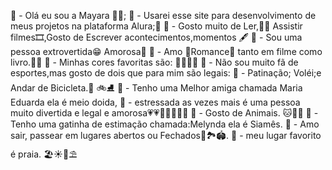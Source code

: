 🌟 -  Olá eu sou a Mayara 💜💜;
🌟 - Usarei esse site para desenvolvimento de meus projetos na plataforma Alura;💚
🌟 - Gosto muito de Ler,📖📕 Assistir filmes🎞,Gosto de Escrever acontecimentos,momentos 🖋
🌟 - Sou uma pessoa extrovertida😁 Amorosa💞
🌟 - Amo 🥰Romance🥰 tanto em filme como livro.📖💓
🌟 - Minhas cores favoritas são: 💓💛💜💟
  🌟 - Não sou muito fã de esportes,mas gosto de dois que para mim são legais:
 🌟 - Patinação; Voléi;e Andar de Bicicleta.🏐 🚲⛸
 🌟  - Tenho uma Melhor amiga chamada Maria Eduarda ela é meio doida,
 🌟  - estressada as vezes mais é uma pessoa muito divertida e legal e amorosa💗💗👩🏼‍🤝‍👩🏼
 🌟  - Gosto de Animais. 🐱🐶🐰
 🌟  - Tenho uma gatinha de estimação chamada:Melynda ela é Siamês.
 🌟  - Amo sair, passear em lugares abertos ou Fechados🤩🏞🏟.
 🌟  - meu lugar favorito é praia. 🏖☀🌊⛱
 

    
